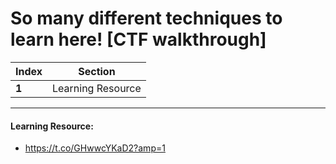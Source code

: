 # So many different techniques to learn here! [CTF walkthrough]

Index | Section
--- | ---
**1** | Learning Resource

___


#### Learning Resource: 

* https://t.co/GHwwcYKaD2?amp=1